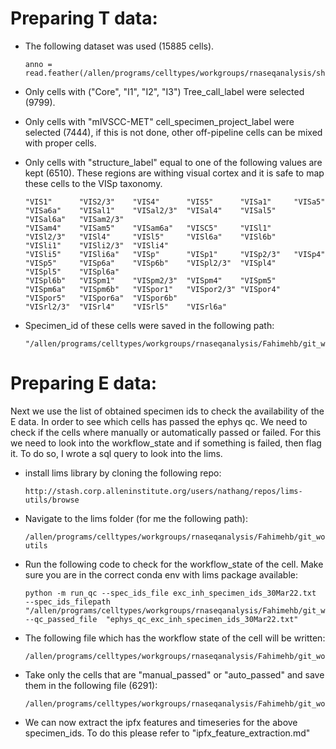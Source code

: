 # Preparing T data:

- The following dataset was used (15885 cells).

      anno = read.feather(/allen/programs/celltypes/workgroups/rnaseqanalysis/shiny/patch_seq/star/mouse_patchseq_VISp_20220113_collapsed40_cpm/anno.feather)

- Only cells with ("Core", "I1", "I2", "I3") Tree_call_label were selected (9799).
- Only cells with "mIVSCC-MET" cell_specimen_project_label were selected (7444), if this is not done, other off-pipeline
  cells can be mixed with proper cells.
- Only cells with "structure_label" equal to one of the following values are kept (6510). These regions are withing 
  visual cortex and it is safe to map these cells to the VISp taxonomy.

      "VIS1"      "VIS2/3"    "VIS4"      "VIS5"      "VISa1"     "VISa5"     "VISa6a"    "VISal1"    "VISal2/3"  "VISal4"    "VISal5"    "VISal6a"   "VISam2/3"
      "VISam4"    "VISam5"    "VISam6a"   "VISC5"     "VISl1"     "VISl2/3"   "VISl4"     "VISl5"     "VISl6a"    "VISl6b"    "VISli1"    "VISli2/3"  "VISli4"
      "VISli5"    "VISli6a"   "VISp"      "VISp1"     "VISp2/3"   "VISp4"     "VISp5"     "VISp6a"    "VISp6b"    "VISpl2/3"  "VISpl4"    "VISpl5"    "VISpl6a"   
      "VISpl6b"   "VISpm1"    "VISpm2/3"  "VISpm4"    "VISpm5"    "VISpm6a"   "VISpm6b"   "VISpor1"   "VISpor2/3" "VISpor4"   "VISpor5"   "VISpor6a"  "VISpor6b"
      "VISrl2/3"  "VISrl4"    "VISrl5"    "VISrl6a"  

- Specimen_id of these cells were saved in the following path:

      "/allen/programs/celltypes/workgroups/rnaseqanalysis/Fahimehb/git_workspace/cplAE_MET/data/proc/exc_inh_specimen_ids_30Mar22.txt

# Preparing E data:
Next we use the list of obtained specimen ids to check the availability of the E data. In order to see which cells has 
passed the ephys qc. We need to check if the cells where manually or automatically passed or failed. For this we need to 
look into the workflow_state and if something is failed, then flag it. To do so, I wrote a sql query to look into the lims.

- install lims library by cloning the following repo:
  
      http://stash.corp.alleninstitute.org/users/nathang/repos/lims-utils/browse
  
- Navigate to the lims folder (for me the following path):
  
      /allen/programs/celltypes/workgroups/rnaseqanalysis/Fahimehb/git_workspace/lims-utils

- Run the following code to check for the workflow_state of the cell. Make sure you are in the correct conda env with 
  lims package available:

      python -m run_qc --spec_ids_file exc_inh_specimen_ids_30Mar22.txt 
      --spec_ids_filepath  "/allen/programs/celltypes/workgroups/rnaseqanalysis/Fahimehb/git_workspace/cplAE_MET/data/proc/"  
      --qc_passed_file  "ephys_qc_exc_inh_specimen_ids_30Mar22.txt"

- The following file which has the workflow state of the cell will be written:
 
      /allen/programs/celltypes/workgroups/rnaseqanalysis/Fahimehb/git_workspace/cplAE_MET/data/proc/ephys_qc_exc_inh_specimen_ids_30Mar22.txt

- Take only the cells that are "manual_passed" or "auto_passed" and save them in the following file (6291):
 
      /allen/programs/celltypes/workgroups/rnaseqanalysis/Fahimehb/git_workspace/cplAE_MET/data/proc/ephys_qc_passed_exc_inh_specimen_ids_30Mar22.txt

- We can now extract the ipfx features and timeseries for the above specimen_ids. To do this please refer to "ipfx_feature_extraction.md"


